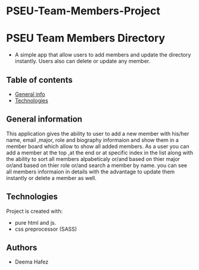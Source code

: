 # PSEU-Team-Members-Project

# PSEU Team Members Directory

* A simple app that allow users to add members and update the directory instantly. Users also can delete or update any member. 

## Table of contents
* [General info](#general-info)
* [Technologies](#technologies)

## General information
This application gives the ability to user to add a new member with his/her name, email ,major, role and biography informaion and show them in a member board which allow to show all  added members. As a user you can add a member at the top ,at the end or at specific index in the list along with the ability to sort all members alpabeticaly or/and based on thier major or/and based on thier role or/and search a member by name. you can see all members informaion in details with the advantage to update them instantly or delete a member as well.

## Technologies
Project is created with:
* pure html and js.
* css preprocessor (SASS)

## Authors
* Deema Hafez
